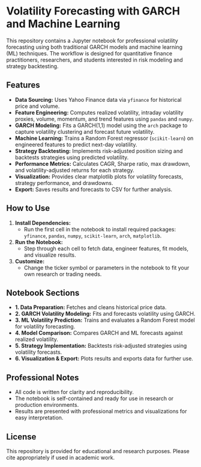# Volatility Forecasting with GARCH and Machine Learning

This repository contains a Jupyter notebook for professional volatility forecasting using both traditional GARCH models and machine learning (ML) techniques. The workflow is designed for quantitative finance practitioners, researchers, and students interested in risk modeling and strategy backtesting.

## Features
- **Data Sourcing:** Uses Yahoo Finance data via `yfinance` for historical price and volume.
- **Feature Engineering:** Computes realized volatility, intraday volatility proxies, volume, momentum, and trend features using `pandas` and `numpy`.
- **GARCH Modeling:** Fits a GARCH(1,1) model using the `arch` package to capture volatility clustering and forecast future volatility.
- **Machine Learning:** Trains a Random Forest regressor (`scikit-learn`) on engineered features to predict next-day volatility.
- **Strategy Backtesting:** Implements risk-adjusted position sizing and backtests strategies using predicted volatility.
- **Performance Metrics:** Calculates CAGR, Sharpe ratio, max drawdown, and volatility-adjusted returns for each strategy.
- **Visualization:** Provides clear matplotlib plots for volatility forecasts, strategy performance, and drawdowns.
- **Export:** Saves results and forecasts to CSV for further analysis.

## How to Use
1. **Install Dependencies:**
   - Run the first cell in the notebook to install required packages: `yfinance`, `pandas`, `numpy`, `scikit-learn`, `arch`, `matplotlib`.
2. **Run the Notebook:**
   - Step through each cell to fetch data, engineer features, fit models, and visualize results.
3. **Customize:**
   - Change the ticker symbol or parameters in the notebook to fit your own research or trading needs.

## Notebook Sections
- **1. Data Preparation:** Fetches and cleans historical price data.
- **2. GARCH Volatility Modeling:** Fits and forecasts volatility using GARCH.
- **3. ML Volatility Prediction:** Trains and evaluates a Random Forest model for volatility forecasting.
- **4. Model Comparison:** Compares GARCH and ML forecasts against realized volatility.
- **5. Strategy Implementation:** Backtests risk-adjusted strategies using volatility forecasts.
- **6. Visualization & Export:** Plots results and exports data for further use.

## Professional Notes
- All code is written for clarity and reproducibility.
- The notebook is self-contained and ready for use in research or production environments.
- Results are presented with professional metrics and visualizations for easy interpretation.

## License
This repository is provided for educational and research purposes. Please cite appropriately if used in academic work.
